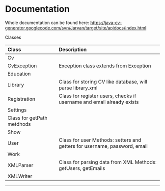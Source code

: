 # Documentation #

Whole documentation can be found here:
https://java-cv-generator.googlecode.com/svn/Jarvan/target/site/apidocs/index.html

Classes

|Class	| Description |
|:-----|:------------|
|Cv	   |
|CvException |Exception class extends from Exception |
|Education |
|Library | Class for storing CV like database, will parse library.xml |
|Registration | Class for register users, checks if username and email already exists |
|Settings |
|Class for getPath metdhods |
|Show  |
|User	 |Class for user Methods: setters and getters for username, password, email |
|Work  |
|XMLParser | Class for parsing data from XML Methods: getUsers, getEmails |
|XMLWriter |



---
